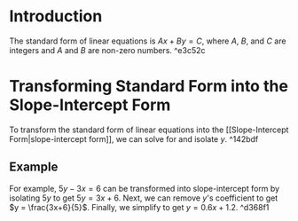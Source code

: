 # Introduction
The standard form of linear equations is $Ax + By = C$, where $A$, $B$, and $C$ are integers and $A$ and $B$ are non-zero numbers. ^e3c52c

# Transforming Standard Form into the Slope-Intercept Form
To transform the standard form of linear equations into the [[Slope-Intercept Form|slope-intercept form]], we can solve for and isolate $y$.  ^142bdf

## Example
For example, $5y - 3x = 6$ can be transformed into slope-intercept form by isolating $5y$ to get $5y = 3x + 6$. Next, we can remove $y$'s coefficient to get $y = \frac{3x+6}{5}$. Finally, we simplify to get $y = 0.6x + 1.2$. ^d368f1